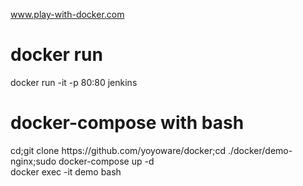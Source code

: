 www.play-with-docker.com<br>
<h1>docker run</h1>docker run -it -p 80:80 jenkins<br>
<h1>docker-compose with bash</h1>
cd;git clone https://github.com/yoyoware/docker;cd ./docker/demo-nginx;sudo docker-compose up -d<br>
docker exec -it demo bash
